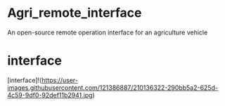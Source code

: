 # Agri_remote_interface
An open-source remote operation interface for an agriculture vehicle
# interface
[interface]!(https://user-images.githubusercontent.com/121386887/210136322-290bb5a2-625d-4c59-9df0-92def11b2941.jpg)
